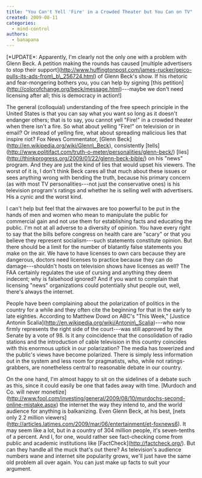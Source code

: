 ```yaml
---
title: "You Can't Yell 'Fire' in a Crowded Theater but You Can on TV"
created: 2009-08-11
categories: 
  - mind-control
authors: 
  - banapana
---
```


\[\*UPDATE\*: Apparently, I'm clearly not the only one with a problem with Glenn Beck. A petition making the rounds has caused \[multiple advertisers to stop their support\](http://www.huffingtonpost.com/james-rucker/geico-pulls-its-ads-from\_b\_256724.html) of Glenn Beck's show. If his rhetoric and fear-mongering bothers you, you can help by signing \[this petition\](http://colorofchange.org/beck/message.html)---maybe we don't need licensing after all; this is democracy in action!\]

The general (colloquial) understanding of the free speech principle in the United States is that you can say what you want so long as it doesn't endanger others; that is to say, you cannot yell "Fire!" in a crowded theater when there isn't a fire. So what about yelling "Fire!" on television or in email? Or instead of yelling fire, what about spreading malicious lies that inspire riot? Fox News Commentator, \[Glenn Beck\](http://en.wikipedia.org/wiki/Glenn\_Beck), consistently \[tells\](http://www.politifact.com/truth-o-meter/personalities/glenn-beck/) \[lies\](http://thinkprogress.org/2009/01/22/glenn-beck-bible/) on his "news" program. And they are just the kind of lies that would upset his viewers. The worst of it is, I don't think Beck cares all that much about these issues or sees anything wrong with bending the truth, because his primary concern (as with most TV personalities---not just the conservative ones) is his television program's ratings and whether he is selling well with advertisers. His a cynic and the worst kind.

I can't help but feel that the airwaves are too powerful to be put in the hands of men and women who mean to manipulate the public for commercial gain and not use them for establishing facts and educating the public. I'm not at all adverse to a diversity of opinion. You have every right to say that the bills before congress on health care are "scary" or that you believe they represent socialism---such statements constitute opinion. But there should be a limit for the number of blatantly false statements you make on the air. We have to have licenses to own cars because they are dangerous, doctors need licenses to practice because they can do damage---shouldn't hosts on television shows have licenses as well? The FAA certainly regulates the use of cursing and anything they deem indecent; why is falsehood ignored? And if you want to complain that licensing "news" organizations could potentially shut people out, well, there's always the internet.

People have been complaining about the polarization of politics in the country for a while and they often cite the beginning for that in the early to late eighties. According to Matthew Dowd on ABC's "This Week," \[Justice Antonin Scalia\](http://en.wikipedia.org/wiki/Antonin\_Scalia)---who now firmly represents the right side of the court---was still approved by the Senate by a vote of 98. Is it any coincidence that the consolidation of radio stations and the introduction of cable television in this country coincides with this enormous uptick in our polarization? The media has towerized and the public's views have become polarized. There is simply less information out in the system and less room for pragmatists, who, while not ratings-grabbers, are nonetheless central to reasonable debate in our country.

On the one hand, I'm almost happy to sit on the sidelines of a debate such as this, since it could easily be one that fades away with time. \[Murdoch and Co. will never monetize\](http://www.fool.com/investing/general/2009/08/10/murdochs-second-online-mistake.aspx) the internet the way they intend to, and the world audience for anything is balkanizing. Even Glenn Beck, at his best, \[nets only 2.2 million viewers\](http://articles.latimes.com/2009/mar/06/entertainment/et-foxnews6). It may seem like a lot, but in a country of 304 million people, it's seven-tenths of a percent. And I, for one, would rather see fact-checking come from public and academic institutions like \[FactCheck\](http://factcheck.org/). But can they handle all the muck that's out there? As television's audience numbers wane and internet site popularity grows, we'll just have the same old problem all over again. You can just make up facts to suit your argument.
